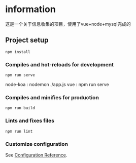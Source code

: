 # information
这是一个关于信息收集的项目，使用了vue+node+mysql完成的
## Project setup
```
npm install
```

### Compiles and hot-reloads for development
```
npm run serve
```
node-koa : nodemon ./app.js
vue : npm run serve
### Compiles and minifies for production
```
npm run build
```

### Lints and fixes files
```
npm run lint
```

### Customize configuration
See [Configuration Reference](https://cli.vuejs.org/config/).
